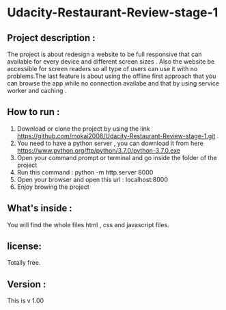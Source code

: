 # Udacity-Restaurant-Review-stage-1

## Project description :

The project is about redesign a website to be full responsive that can available for every device and different screen sizes . Also the website be accessible for screen readers so all type of users can use it with no problems.The last feature is about using the offline first approach that you can browse the app while no connection availabe and that by using service worker and caching .

## How to run :

1. Download or clone the project by using the link https://github.com/mokai2008/Udacity-Restaurant-Review-stage-1.git . 
2. You need to have a python server , you can download it from here https://www.python.org/ftp/python/3.7.0/python-3.7.0.exe 
3. Open your command prompt or terminal and go inside the folder of the project 
4. Run this command : python -m http.server 8000
5. Open your browser and open this url : localhost:8000
6. Enjoy browing the project

## What's inside :
You will find the whole files html , css and javascript files.

## license:

Totally free.

## Version :

This is v 1.00

